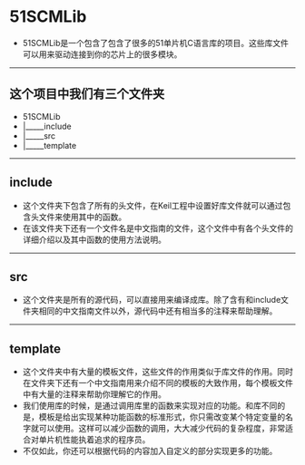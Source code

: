 51SCMLib
========
- 51SCMLib是一个包含了包含了很多的51单片机C语言库的项目。这些库文件可以用来驱动连接到你的芯片上的很多模块。

**********************************************
## 这个项目中我们有三个文件夹
- 51SCMLib
- |_____include
- |_____src
- |_____template

**********************************************
## include
- 这个文件夹下包含了所有的头文件，在Keil工程中设置好库文件就可以通过包含头文件来使用其中的函数。
- 在该文件夹下还有一个文件名是中文指南的文件，这个文件中有各个头文件的详细介绍以及其中函数的使用方法说明。

**********************************************
## src
- 这个文件夹是所有的源代码，可以直接用来编译成库。除了含有和include文件夹相同的中文指南文件以外，源代码中还有相当多的注释来帮助理解。

**********************************************
## template
- 这个文件夹中有大量的模板文件，这些文件的作用类似于库文件的作用。同时在文件夹下还有一个中文指南用来介绍不同的模板的大致作用，每个模板文件中有大量的注释来帮助你理解它的作用。
- 我们使用库的时候，是通过调用库里的函数来实现对应的功能。和库不同的是，模板是给出实现某种功能函数的标准形式，你只需改变某个特定变量的名字就可以使用。这样可以减少函数的调用，大大减少代码的复杂程度，非常适合对单片机性能执着追求的程序员。
- 不仅如此，你还可以根据代码的内容加入自定义的部分实现更多的功能。
